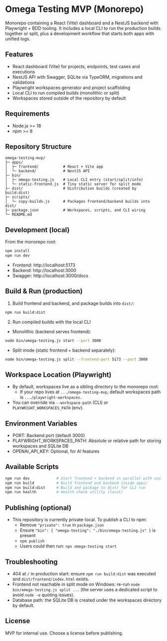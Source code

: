 # Omega Testing MVP (Monorepo)

Monorepo containing a React (Vite) dashboard and a NestJS backend with Playwright + BDD tooling. It includes a local CLI to run the production builds together or split, plus a development workflow that starts both apps with unified logs.

## Features

- React dashboard (Vite) for projects, endpoints, test cases and executions
- NestJS API with Swagger, SQLite via TypeORM, migrations and validations
- Playwright workspaces generator and project scaffolding
- Local CLI to run compiled builds (monolithic or split)
- Workspaces stored outside of the repository by default

## Requirements

- Node.js >= 18
- npm >= 8

## Repository Structure

```
omega-testing-mvp/
├─ apps/
│  ├─ frontend/           # React + Vite app
│  └─ backend/            # NestJS API
├─ bin/
│  ├─ omega-testing.js    # Local CLI entry (start/split/info)
│  └─ static-frontend.js  # Tiny static server for split mode
├─ dist/                  # Distribution builds (created by build:dist)
├─ scripts/
│  └─ copy-builds.js      # Packages frontend/backend builds into dist/
├─ package.json           # Workspaces, scripts, and CLI wiring
└─ README.md
```

## Development (local)

From the monorepo root:

```bash
npm install
npm run dev
```

- Frontend: http://localhost:5173
- Backend: http://localhost:3000
- Swagger: http://localhost:3000/docs

## Build & Run (production)

1) Build frontend and backend, and package builds into `dist/`:

```bash
npm run build:dist
```

2) Run compiled builds with the local CLI

- Monolithic (backend serves frontend):

```bash
node bin/omega-testing.js start --port 3000
```

- Split mode (static frontend + backend separately):

```bash
node bin/omega-testing.js split --frontend-port 5173 --port 3000
```

## Workspace Location (Playwright)

- By default, workspaces live as a sibling directory to the monorepo root:
  - If your repo lives at `.../omega-testing-mvp`, default workspaces path is `.../playwright-workspaces`.
- You can override via `--workspace-path` (CLI) or `PLAYWRIGHT_WORKSPACES_PATH` (env).

## Environment Variables

- PORT: Backend port (default 3000)
- PLAYWRIGHT_WORKSPACES_PATH: Absolute or relative path for storing workspaces and SQLite DB
- OPENAI_API_KEY: Optional, for AI features

## Available Scripts

```bash
npm run dev            # Start frontend + backend in parallel with unified logs
npm run build          # Build frontend and backend inside apps/
npm run build:dist     # Build and package to dist/ for CLI run
npm run health         # Health check utility (local)
```

## Publishing (optional)

- This repository is currently private-local. To publish a CLI to npm:
  - Remove `"private": true` in `package.json`
  - Ensure `"bin": { "omega-testing": "./bin/omega-testing.js" }` is present
  - `npm publish`
  - Users could then run: `npx omega-testing start`

## Troubleshooting

- 404 at `/` in production start: ensure `npm run build:dist` was executed and `dist/frontend/index.html` exists.
- Frontend not reachable in split mode on Windows: re-run `node bin/omega-testing.js split ...` (the server uses a dedicated script to avoid `node -e` quoting issues).
- Database path: the SQLite DB is created under the workspaces directory by default.

## License

MVP for internal use. Choose a license before publishing.
